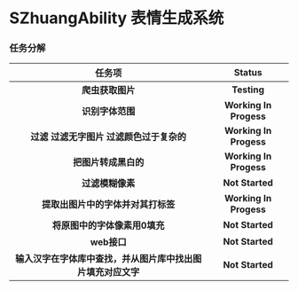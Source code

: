 # SZhuangAbility 表情生成系统



### **任务分解**

|                            任务项                            |         Status         |
| :----------------------------------------------------------: | :--------------------: |
|                       **爬虫获取图片**                       |      **Testing**       |
|                       **识别字体范围**                       | **Working In Progess** |
|          **过滤  过滤无字图片 过滤颜色过于复杂的**           | **Working In Progess** |
|                     **把图片转成黑白的**                     | **Working In Progess** |
|                       **过滤模糊像素**                       |    **Not Started**     |
|              **提取出图片中的字体并对其打标签**              | **Working In Progess** |
|                **将原图中的字体像素用0填充**                 |    **Not Started**     |
|                         **web接口**                          |    **Not Started**     |
| **输入汉字在字体库中查找，并从图片库中找出图片填充对应文字** |    **Not Started**     |

